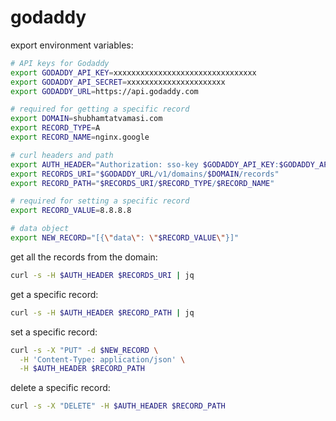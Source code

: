 # godaddy

export environment variables:
```bash
# API keys for Godaddy
export GODADDY_API_KEY=xxxxxxxxxxxxxxxxxxxxxxxxxxxxxxxx
export GODADDY_API_SECRET=xxxxxxxxxxxxxxxxxxxxxx
export GODADDY_URL=https://api.godaddy.com

# required for getting a specific record
export DOMAIN=shubhamtatvamasi.com
export RECORD_TYPE=A
export RECORD_NAME=nginx.google

# curl headers and path
export AUTH_HEADER="Authorization: sso-key $GODADDY_API_KEY:$GODADDY_API_SECRET"
export RECORDS_URI="$GODADDY_URL/v1/domains/$DOMAIN/records"
export RECORD_PATH="$RECORDS_URI/$RECORD_TYPE/$RECORD_NAME"

# required for setting a specific record
export RECORD_VALUE=8.8.8.8

# data object
export NEW_RECORD="[{\"data\": \"$RECORD_VALUE\"}]"
```

get all the records from the domain:
```bash
curl -s -H $AUTH_HEADER $RECORDS_URI | jq
```

get a specific record:
```bash
curl -s -H $AUTH_HEADER $RECORD_PATH | jq
```

set a specific record:
```bash
curl -s -X "PUT" -d $NEW_RECORD \
  -H 'Content-Type: application/json' \
  -H $AUTH_HEADER $RECORD_PATH
```

delete a specific record:
```bash
curl -s -X "DELETE" -H $AUTH_HEADER $RECORD_PATH
```

